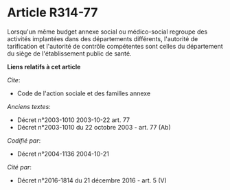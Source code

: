 # Article R314-77

Lorsqu'un même budget annexe social ou médico-social regroupe des activités implantées dans des départements différents,
l'autorité de tarification et l'autorité de contrôle compétentes sont celles du département du siège de l'établissement
public de santé.

**Liens relatifs à cet article**

_Cite_:

  - Code de l'action sociale et des familles annexe

_Anciens textes_:

  - Décret n°2003-1010 2003-10-22 art. 77
  - Décret n°2003-1010 du 22 octobre 2003 - art. 77 (Ab)

_Codifié par_:

  - Décret n°2004-1136 2004-10-21

_Cité par_:

  - Décret n°2016-1814 du 21 décembre 2016 - art. 5 (V)
